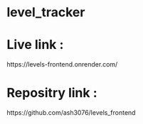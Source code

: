 # level_tracker

<h1>Live link : </h1>
https://levels-frontend.onrender.com/


<h1>Repositry link : </h1> 
https://github.com/ash3076/levels_frontend
